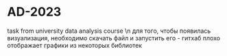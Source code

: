 # AD-2023
task from university data analysis course  \n
для того, чтобы появилась визуализация, необходимо скачать файл и запустить его - гитхаб плохо отображает графики из некоторых библиотек

